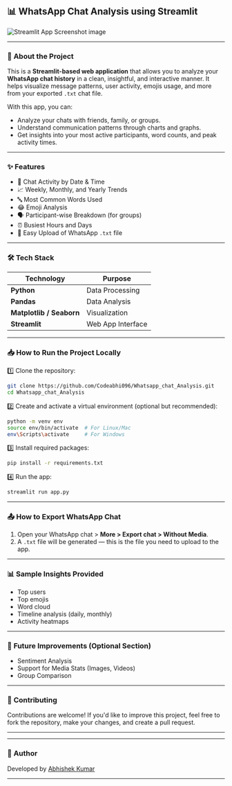 
## 📊 WhatsApp Chat Analysis using Streamlit

![Streamlit App Screenshot](https://your-screenshot-url.com)
image

---

### 🚀 **About the Project**

This is a **Streamlit-based web application** that allows you to analyze your **WhatsApp chat history** in a clean, insightful, and interactive manner. It helps visualize message patterns, user activity, emojis usage, and more from your exported `.txt` chat file.

With this app, you can:

* Analyze your chats with friends, family, or groups.
* Understand communication patterns through charts and graphs.
* Get insights into your most active participants, word counts, and peak activity times.

---

### ✨ **Features**

* 📅 Chat Activity by Date & Time
* 📈 Weekly, Monthly, and Yearly Trends
* 🔤 Most Common Words Used
* 😂 Emoji Analysis
* 🗣️ Participant-wise Breakdown (for groups)
* ⏰ Busiest Hours and Days
* 📂 Easy Upload of WhatsApp `.txt` file

---

### 🛠️ **Tech Stack**

| Technology               | Purpose           |
| ------------------------ | ----------------- |
| **Python**               | Data Processing   |
| **Pandas**               | Data Analysis     |
| **Matplotlib / Seaborn** | Visualization     |
| **Streamlit**            | Web App Interface |

---

### 📥 **How to Run the Project Locally**

1️⃣ Clone the repository:

```bash
git clone https://github.com/Codeabhi096/Whatsapp_chat_Analysis.git
cd Whatsapp_chat_Analysis
```

2️⃣ Create and activate a virtual environment (optional but recommended):

```bash
python -m venv env
source env/bin/activate  # For Linux/Mac
env\Scripts\activate     # For Windows
```

3️⃣ Install required packages:

```bash
pip install -r requirements.txt
```

4️⃣ Run the app:

```bash
streamlit run app.py
```

---

### 📤 **How to Export WhatsApp Chat**

1. Open your WhatsApp chat > **More > Export chat > Without Media**.
2. A `.txt` file will be generated — this is the file you need to upload to the app.

---

### 📊 **Sample Insights Provided**

* Top users
* Top emojis
* Word cloud
* Timeline analysis (daily, monthly)
* Activity heatmaps

---

### 🚧 **Future Improvements (Optional Section)**

* Sentiment Analysis
* Support for Media Stats (Images, Videos)
* Group Comparison

---

### 🤝 **Contributing**

Contributions are welcome! If you'd like to improve this project, feel free to fork the repository, make your changes, and create a pull request.

---



---

### 🙌 **Author**

Developed by [Abhishek Kumar](https://github.com/Codeabhi096)

---



